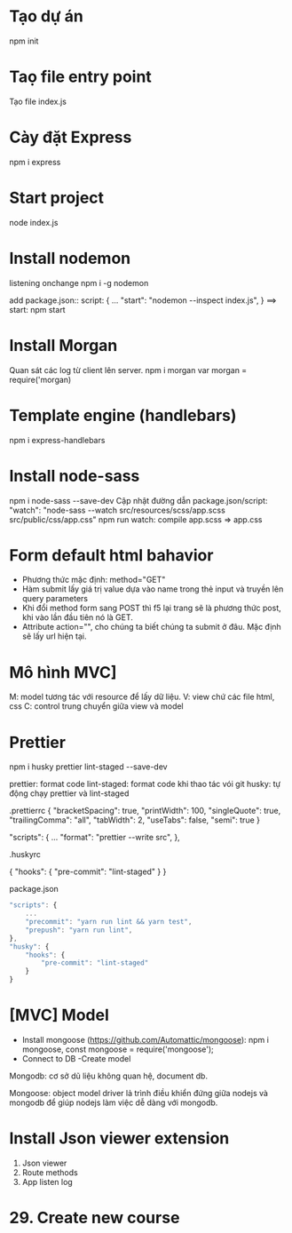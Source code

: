 # Tạo dự án

npm init

# Taọ file entry point

Tạo file index.js

# Cày đặt Express

npm i express

# Start project

node index.js

# Install nodemon

listening onchange
npm i -g nodemon

add package.json::
script: {
...
"start": "nodemon --inspect index.js",
}
==> start: npm start

# Install Morgan

Quan sát các log từ client lên server.
npm i morgan
var morgan = require('morgan)

# Template engine (handlebars)

npm i express-handlebars

# Install node-sass

npm i node-sass --save-dev
Cập nhật đường dẫn package.json/script: "watch": "node-sass --watch src/resources/scss/app.scss src/public/css/app.css"
npm run watch: compile app.scss => app.css

# Form default html bahavior

- Phương thức mặc định: method="GET"
- Hàm submit lấy giá trị value dựa vào name trong thẻ input và truyền lên query parameters
- Khi đổi method form sang POST thì f5 lại trang sẽ là phương thức post, khi vào lần đầu tiên nó là GET.
- Attribute action="", cho chúng ta biết chúng ta submit ở đâu. Mặc định sẽ lấy url hiện tại.

# Mô hình MVC]

M: model tương tác với resource để lấy dữ liệu.
V: view chứ các file html, css
C: control trung chuyển giữa view và model

# Prettier

npm i husky prettier lint-staged --save-dev

prettier: format code
lint-staged: format code khi thao tác vói git
husky: tự động chạy prettier và lint-staged

.prettierrc
{
"bracketSpacing": true,
"printWidth": 100,
"singleQuote": true,
"trailingComma": "all",
"tabWidth": 2,
"useTabs": false,
"semi": true
}

"scripts": {
...
"format": "prettier --write src",
},

.huskyrc

{
"hooks": {
"pre-commit": "lint-staged"
}
}

package.json

```js
"scripts": {
    ...
    "precommit": "yarn run lint && yarn test",
    "prepush": "yarn run lint",
},
"husky": {
    "hooks": {
        "pre-commit": "lint-staged"
    }
}
```

# [MVC] Model

- Install mongoose (https://github.com/Automattic/mongoose): npm i mongoose, const mongoose = require('mongoose');
- Connect to DB
  -Create model

Mongodb: cơ sở dũ liệu không quan hệ, document db.

Mongoose: object model driver lả trình điều khiển đứng giữa nodejs và mongodb để giúp nodejs làm việc dễ dàng với mongodb.

# Install Json viewer extension

1. Json viewer
2. Route methods
3. App listen log

# 29. Create new course


